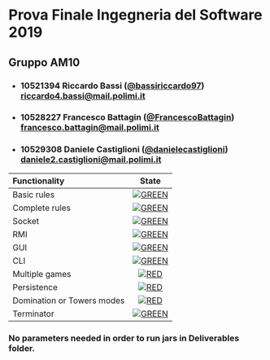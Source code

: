 # Prova Finale Ingegneria del Software 2019
## Gruppo AM10

- ###   10521394    Riccardo Bassi ([@bassiriccardo97](https://github.com/bassiriccardo97))<br>riccardo4.bassi@mail.polimi.it
- ###   10528227    Francesco Battagin ([@FrancescoBattagin](https://github.com/FrancescoBattagin))<br>francesco.battagin@mail.polimi.it
- ###   10529308    Daniele Castiglioni ([@danielecastiglioni](https://github.com/danielecastiglioni))<br>daniele2.castiglioni@mail.polimi.it

| Functionality | State |
|:-----------------------|:------------------------------------:|
| Basic rules | [![GREEN](https://placehold.it/15/44bb44/44bb44)](#) |
| Complete rules | [![GREEN](https://placehold.it/15/44bb44/44bb44)](#) |
| Socket | [![GREEN](https://placehold.it/15/44bb44/44bb44)](#) |
| RMI | [![GREEN](https://placehold.it/15/44bb44/44bb44)](#) |
| GUI | [![GREEN](https://placehold.it/15/44bb44/44bb44)](#) |
| CLI | [![GREEN](https://placehold.it/15/44bb44/44bb44)](#) |
| Multiple games | [![RED](https://placehold.it/15/f03c15/f03c15)](#) |
| Persistence | [![RED](https://placehold.it/15/f03c15/f03c15)](#) |
| Domination or Towers modes | [![RED](https://placehold.it/15/f03c15/f03c15)](#) |
| Terminator | [![GREEN](https://placehold.it/15/44bb44/44bb44)](#) |

### No parameters needed in order to run jars in Deliverables folder.

<!--
[![RED](https://placehold.it/15/f03c15/f03c15)](#)
[![YELLOW](https://placehold.it/15/ffdd00/ffdd00)](#)
[![GREEN](https://placehold.it/15/44bb44/44bb44)](#)
-->
